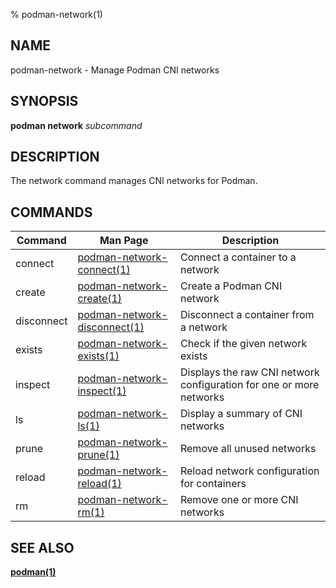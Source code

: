 % podman-network(1)

## NAME
podman\-network - Manage Podman CNI networks

## SYNOPSIS
**podman network** *subcommand*

## DESCRIPTION
The network command manages CNI networks for Podman.

## COMMANDS

| Command    | Man Page                                                       | Description                                                         |
| ---------- | -------------------------------------------------------------- | ------------------------------------------------------------------- |
| connect    | [podman-network-connect(1)](podman-network-connect.1.md)       | Connect a container to a network                                    |
| create     | [podman-network-create(1)](podman-network-create.1.md)         | Create a Podman CNI network                                         |
| disconnect | [podman-network-disconnect(1)](podman-network-disconnect.1.md) | Disconnect a container from a network                               |
| exists     | [podman-network-exists(1)](podman-network-exists.1.md)         | Check if the given network exists                                   |
| inspect    | [podman-network-inspect(1)](podman-network-inspect.1.md)       | Displays the raw CNI network configuration for one or more networks |
| ls         | [podman-network-ls(1)](podman-network-ls.1.md)                 | Display a summary of CNI networks                                   |
| prune      | [podman-network-prune(1)](podman-network-prune.1.md)           | Remove all unused networks |
| reload     | [podman-network-reload(1)](podman-network-reload.1.md)         | Reload network configuration for containers                         |
| rm         | [podman-network-rm(1)](podman-network-rm.1.md)                 | Remove one or more CNI networks                                     |

## SEE ALSO
**[podman(1)](podman.1.md)**
